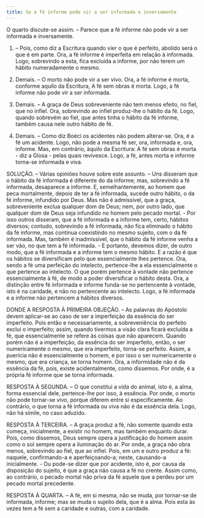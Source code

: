 ```yaml
---
title: Se a fé informe pode vir a ser informada e inversamente
---
```


O quarto discute-se assim. – Parece que a fé informe não pode vir a ser informada e inversamente.  

1. – Pois, como diz a Escritura quando vier o que é perfeito, abolido será o que é em parte. Ora, a fé informe é imperfeita em relação à informada. Logo, sobrevindo a esta, fica excluída a informe, por não terem um hábito numeradamente o mesmo.  

2. Demais. – O morto não pode vir a ser vivo. Ora, a fé informe é morta, conforme aquilo da Escritura, A fé sem obras é morta. Logo, a fé informe não pode vir a ser informada.  

3. Demais. – A graça de Deus sobreveniente não tem menos efeito, no fiel, que no infiel. Ora, sobrevindo ao infiel produz-lhe o hábito da fé. Logo, quando sobrevém ao fiel, que antes tinha o hábito da fé informe, também causa nele outro hábito de fé.  

4. Demais. – Como diz Boéci os acidentes não podem alterar-se. Ora, é a fé um acidente. Logo, não pode a mesma fé ser, ora, informada e, ora, informe.  Mas, em contrário, àquilo da Escritura: A fé sem obras é morta - diz a Glosa - pelas quais revivesce. Logo, a fé, antes morta e informe torna-se informada e viva.  

SOLUÇÃO. – Várias opiniões houve sobre este assunto. – Uns disseram que o hábito da fé informada é diferente do da informe; mas, sobrevindo a fé informada, desaparece a informe.  E, semelhantemente, ao homem que peca mortalmente, depois de ter a fé informada, sucede outro hábito, o da fé informe, infundido por Deus. Mas não é admissível, que a graça, sobreveniente exclua qualquer dom de Deus; nem, por outro lado, que qualquer dom de Deus seja infundido no homem pelo pecado mortal. - Por isso outros disseram, que a fé informada e a informe tem, certo, hábitos diversos; contudo, sobrevindo a fé informada, não fica eliminado o hábito da fé informe, mas continua coexistindo no mesmo sujeito, com o da fé informada. Mas, também é inadmissível, que o hábito da fé informe venha a ser vão, no que tem a fé informada. - E portanto, devemos dizer, de outro modo, que a fé informada e a informe tem o mesmo hábito. E a razão é que os hábitos se diversificam pelo que essencialmente lhes pertence. Ora, sendo a fé uma perfeição do intelecto, pertence-lhe a ela essencialmente o que pertence ao intelecto. O que porém pertence à vontade não pertence essencialmente à fé, de modo a poder diversificar o hábito desta. Ora, a distinção entre fé informada e informe funda-se no pertencente à vontade, isto é na caridade, e não no pertencente ao intelecto. Logo, a fé informada e a informe não pertencem a hábitos diversos.  

DONDE A RESPOSTA À PRIMEIRA OBJEÇÃO. – As palavras do Apóstolo devem aplicar-se ao caso de ser a imperfeição da essência do ser imperfeito. Pois então e necessariamente, a sobreveniência do perfeito exclui o imperfeito; assim, quando tivermos a visão clara ficará excluída a fé, que essencialmente se refere às coisas que não aparecem. Quando porém não é a imperfeição, da essência do ser imperfeito, então, o ser numericamente o mesmo, que era imperfeito, torna-se perfeito. Assim, a puerícia não é essencialmente o homem, e por isso o ser numericamente o mesmo, que era criança, se torna homem. Ora, a informidade não é da essência da fé, pois, existe acidentalmente, como dissemos. Por onde, é a própria fé informe que se torna informada.  

RESPOSTA À SEGUNDA. – O que constitui a vida do animal, isto é, a alma, forma essencial dele, pertence-lhe por isso, à essência. Por onde, o morto não pode tornar-se vivo, porque diferem entre si especificamente. Ao contrário, o que torna a fé informada ou viva não é da essência dela. Logo, não há símile, no caso aduzido. 

RESPOSTA À TERCEIRA. – A graça produz a fé, não somente quando esta começa, inicialmente, a existir no homem, mas também enquanto durar. Pois, como dissemos, Deus sempre opera a justificação do homem assim como o sol sempre opera a iluminação do ar. Por onde, a graça não obra menos, sobrevindo ao fiel, que ao infiel. Pois, em um e outro produz a fé: naquele, confirmando-a e aperfeiçoando-a; neste, causando-a inicialmente. - Ou pode-se dizer que por acidente, isto é, por causa da disposição do sujeito, é que a graça não causa a fé no crente. Assim como, ao contrário, o pecado mortal não priva da fé aquele que a perdeu por um pecado mortal precedente.  

RESPOSTA À QUARTA. – A fé, em si mesma, não se muda, por tornar-se de informada, informe; mas se muda o sujeito dela, que é a alma. Pois esta às vezes tem a fé sem a caridade e outras, com a caridade.